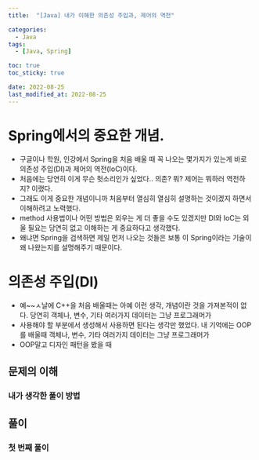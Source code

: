 ```yaml
---
title:  "[Java] 내가 이해한 의존성 주입과, 제어의 역전" 

categories:
  - Java
tags:
  - [Java, Spring]

toc: true
toc_sticky: true

date: 2022-08-25
last_modified_at: 2022-08-25
---
```



# Spring에서의 중요한 개념.
 - 구글이나 학원, 인강에서 Spring을 처음 배울 때 꼭 나오는 몇가지가 있는게 바로 의존성 주입(DI)과 제어의 역전(IoC)이다.
 - 처음에는 당연히 이게 무슨 헛소리인가 싶었다.. 의존? 뭐? 제어는 뭐하러 역전하지? 이랬다.
 - 그래도 이게 중요한 개념이니까 처음부터 열심히 열심히 설명하는 것이겠지 하면서 이해하려고 노력했다.
 - method 사용법이나 어떤 방법은 외우는 게 더 좋을 수도 있겠지만 DI와 IoC는 외울 필요는 당연히 없고 이해하는 게 중요하다고 생각했다.
 - 왜냐면 Spring을 검색하면 제일 먼저 나오는 것들은 보통 이 Spring이라는 기술이 왜 나왔는지를 설명해주기 때문이다.


# 의존성 주입(DI)
 - 예~~ㅅ날에 C++을 처음 배울때는 아예 이런 생각, 개념이란 것을 가져본적이 없다. 당연히 객체나, 변수, 기타 여러가지 데이터는 그냥 프로그래머가
 - 사용해야 할 부분에서 생성해서 사용하면 된다는 생각만 했었다. 내 기억에는 OOP를 배울때  객체나, 변수, 기타 여러가지 데이터는 그냥 프로그래머가
 - OOP말고 디자인 패턴을 봤을 때 





## 문제의 이해





### 내가 생각한 풀이 방법


## 풀이
### 첫 번째 풀이


```언어

```




<br>



<!-- [맨 위](#){: .btn .btn--primary }{: .align-right} 스크롤시 자동으로 up to 화살표가 나오므로 삭제 -->
